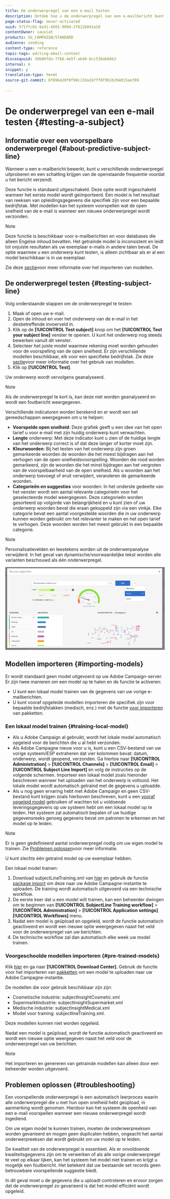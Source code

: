 ```yaml
---
title: De onderwerpregel van een e-mail testen
description: Ontdek hoe u de onderwerpregel van een e-mailbericht kunt definiëren in de e-mailontwerper.
page-status-flag: never-activated
uuid: 571ffc01-6e41-4501-9094-2f812b041a10
contentOwner: sauviat
products: SG_CAMPAIGN/STANDARD
audience: sending
content-type: reference
topic-tags: editing-email-content
discoiquuid: 39b86fda-7766-4e5f-ab48-bcc536ab66b3
internal: n
snippet: y
translation-type: tm+mt
source-git-commit: 6f89b420f0f98c13da1bfff8f9b1b29e015aef89

---
```


# De onderwerpregel van een e-mail testen {#testing-a-subject}


## Informatie over een voorspelbare onderwerpregel {#about-predictive-subject-line}

Wanneer u een e-mailbericht bewerkt, kunt u verschillende onderwerpregel uitproberen en een schatting krijgen van de openstaande frequentie voordat u het bericht verzendt.

Deze functie is standaard uitgeschakeld. Deze optie wordt ingeschakeld wanneer het eerste model wordt geïmporteerd. Een model is het resultaat van reeksen van opleidingsgegevens die specifiek zijn voor een bepaalde bedrijfstak. Met modellen kan het systeem voorspellen wat de open snelheid van de e-mail is wanneer een nieuwe onderwerpregel wordt verzonden.

>[!NOTE]
>
>Deze functie is beschikbaar voor e-mailberichten en voor databases die alleen Engelse inhoud bevatten. Het getrainde model is inconsistent en leidt tot onjuiste resultaten als uw exemplaar e-mails in andere talen bevat. De optie waarmee u een onderwerp kunt testen, is alleen zichtbaar als er al een model beschikbaar is in uw exemplaar.

Zie deze [sectie](#importing-models)voor meer informatie over het importeren van modellen.

## De onderwerpregel testen {#testing-subject-line}

Volg onderstaande stappen om de onderwerpregel te testen:

1. Maak of open uw e-mail.
1. Open de inhoud en voer het onderwerp van de e-mail in het desbetreffende invoerveld in.
1. Klik op de **[!UICONTROL Test subject]** knop om het **[!UICONTROL Test your subject line]** venster te openen. U kunt het onderwerp nog steeds bewerken vanuit dit venster.
1. Selecteer het juiste model waarmee rekening moet worden gehouden voor de voorspelling van de open snelheid. Er zijn verschillende modellen beschikbaar, elk voor een specifieke bedrijfstak. Zie deze [sectie](#importing-models)voor meer informatie over het gebruik van modellen.
1. Klik op **[!UICONTROL Test]**.

Uw onderwerp wordt vervolgens geanalyseerd.

>[!NOTE]
>
>Als de onderwerpregel te kort is, kan deze niet worden geanalyseerd en wordt een foutbericht weergegeven.

Verschillende indicatoren worden berekend en er wordt een set gereedschappen weergegeven om u te helpen:

* **Voorspelde open snelheid**: Deze grafiek geeft u een idee van het open tarief u voor e-mail met zijn huidig onderwerp kunt verwachten.
* **Lengte** onderwerp: Met deze indicator kunt u zien of de huidige lengte van het onderwerp correct is of dat deze langer of korter moet zijn.
* **Kleurwoorden**: Bij het testen van het onderwerp zijn groen gemarkeerde woorden de woorden die het meest bijdragen aan het verhogen van de open-snelheidsvoorspelling. Woorden die rood worden gemarkeerd, zijn de woorden die het minst bijdragen aan het vergroten van de voorspelbaarheid van de open snelheid. Als u woorden aan het onderwerp toevoegt of eruit verwijdert, veranderen de gemarkeerde woorden.
* **Categorieën en suggesties** voor woorden: In het onderste gedeelte van het venster wordt een aantal relevante categorieën voor het geselecteerde model weergegeven. Deze categorieën worden gesorteerd op volgorde van belangrijkheid en u kunt zien of uw onderwerp woorden bevat die eraan gekoppeld zijn via een vinkje. Elke categorie bevat een aantal voorgestelde woorden die in uw onderwerp kunnen worden gebruikt om het relevanter te maken en het open tarief te verhogen. Deze woorden worden het meest gebruikt in een bepaalde categorie.

>[!NOTE]
>
>Personalisatievelden en leestekens worden uit de onderwerpanalyse verwijderd. In het geval van dynamische/voorwaardelijke tekst worden alle varianten beschouwd als één onderwerpregel.

![](assets/predictive_subject_line_example.png)

## Modellen importeren {#importing-models}

Er wordt standaard geen model uitgevoerd op uw Adobe Campaign-server. Er zijn twee manieren om een model op te halen en de functie te activeren:

* U kunt een lokaal model trainen van de gegevens van uw vorige e-mailberichten.
* U kunt vooraf opgeleide modellen importeren die specifiek zijn voor bepaalde bedrijfstakken (medisch, enz.) met de functie [voor importeren](../../automating/using/managing-packages.md) van pakketten.

### Een lokaal model trainen {#training-local-model}

* Als u Adobe Campaign al gebruikt, wordt het lokale model automatisch opgeleid voor de berichten die u al hebt verzonden.
* Als Adobe Campagne nieuw voor u is, kunt u een CSV-bestand van uw vorige systeem/ESP extraheren dat vier kolommen bevat: datum, onderwerp, wordt geopend, verzonden. Ga hiertoe naar **[!UICONTROL Administration]** > **[!UICONTROL Channels]** > **[!UICONTROL Email]** > **[!UICONTROL Subject Line Import]** en volg de instructies op de volgende schermen. Importeer een lokaal model zoals hieronder beschreven wanneer het uploaden van het onderwerp is voltooid. Het lokale model wordt automatisch getraind met de gegevens u uploadde.
* Als u nog geen ervaring hebt met Adobe Campaign en geen CSV-bestand kunt krijgen zoals hierboven beschreven, kunt u een [vooraf opgeleid model](#pre-trained-models) gebruiken of wachten tot u voldoende leveringsgegevens op uw systeem hebt om een lokaal model op te leiden. Het systeem zal automatisch bepalen of uw huidige gegevensreeks genoeg gegevens bevat om patronen te erkennen en het model op te leiden.

>[!NOTE]
>
>Er is geen gedefinieerd aantal onderwerpregel nodig om uw eigen model te trainen. Zie [Problemen oplossen](#troubleshooting)voor meer informatie.
>
>U kunt slechts één getraind model op uw exemplaar hebben.

Een lokaal model trainen:
1. Download subjectLineTraining.xml van [hier](https://support.neolane.net/webApp/downloadCenter?__userConfig=psaDownloadCenter) en gebruik de functie [package import](../../automating/using/managing-packages.md) om deze naar uw Adobe Campagne-instantie te uploaden. De training wordt automatisch uitgevoerd via een technische workflow.
1. De eerste keer dat u een model wilt trainen, kan een beheerder dwingen om te beginnen van **[!UICONTROL SubjectLine Training workflow]** > **[!UICONTROL Administration]** > **[!UICONTROL Application settings]** **[!UICONTROL Workflows]** menu.
1. Nadat een model is geüpload en opgeleid, wordt de functie automatisch geactiveerd en wordt een nieuwe optie weergegeven naast het veld voor de onderwerpregel van uw berichten.
1. De technische workflow zal dan automatisch elke week uw model trainen.

### Voorgeschoolde modellen importeren {#pre-trained-models}

Klik [hier](https://support.neolane.net/webApp/extranetLogin) en ga naar **[!UICONTROL Download Center]**. Gebruik de functie voor het importeren van [pakketten](../../automating/using/managing-packages.md) om een model te uploaden naar uw Adobe Campagne-instantie.

De modellen die voor gebruik beschikbaar zijn zijn:

* Cosmetische industrie: subjectInsightCosmetic.xml
* Supermarktindustrie: subjectInsightSupermarket.xml
* Medische industrie: subjectInsightMedical.xml
* Model voor training: subjectlineTraining.xml.

Deze modellen kunnen niet worden opgeleid.

Nadat een model is geüpload, wordt de functie automatisch geactiveerd en wordt een nieuwe optie weergegeven naast het veld voor de onderwerpregel van uw berichten.

>[!NOTE]
>
>Het importeren en genereren van getrainde modellen kan alleen door een beheerder worden uitgevoerd.

## Problemen oplossen {#troubleshooting}

Een voorspellende onderwerpregel is een automatisch leerproces waarin alle onderwerpregel die u met hun open snelheid hebt geüpload, in aanmerking wordt genomen. Hierdoor kan het systeem de openheid van een e-mail voorspellen wanneer een nieuwe onderwerpregel wordt ingediend.

Om uw eigen model te kunnen trainen, moeten de onderwerpreeksen worden gevarieerd en mogen geen duplicaten hebben, ongeacht het aantal onderwerpreeksen dat wordt gebruikt om uw model op te leiden.

De kwaliteit van de onderwerpregel is essentieel. Als er onvoldoende kwaliteitsgegevens zijn om te verwerken of als alle vorige onderwerpregel te veel op elkaar lijken, kan het systeem het model niet trainen en krijgt u mogelijk een foutbericht. Het betekent dat uw bestaande set records geen betrouwbare voorspellende suggestie biedt.

In dit geval moet u de gegevens die u uploadt controleren en ervoor zorgen dat de onderwerpregel zo gevarieerd is dat het model efficiënt wordt opgeleid.

<!--Some clients have reported this issue: I have had the subject line training workflow running for about a year now.  It has trained on 883 records and I am still seeing the message "The existing dataset is not enough to generate a model."  I do get an error in the workflow every time it runs "XML-110009 Unable to find the element 'runwf' of path '/' (document with schema 'serverConf')".

For this, campaign takes the subject line as training data and tries to come up with significant enough model to predict open rate with 95% confidence.

The 400 subject line number is mention with at least and is only indicative, model generation will also depend on quality of these lines.

It may happen that even 10k subject lines don't lead to model generation if they are too similar.

It means that it can be case that you don't have enough subject lines to generate the model and it is giving this error.

If you are getting an error/warning message, it means that your existing set of records is not enough for the predictive subject module to give a high confidence suggestion.

Adobe recommends reviewing the data you are uploading as the similarity of the subject lines might be the issue.-->
